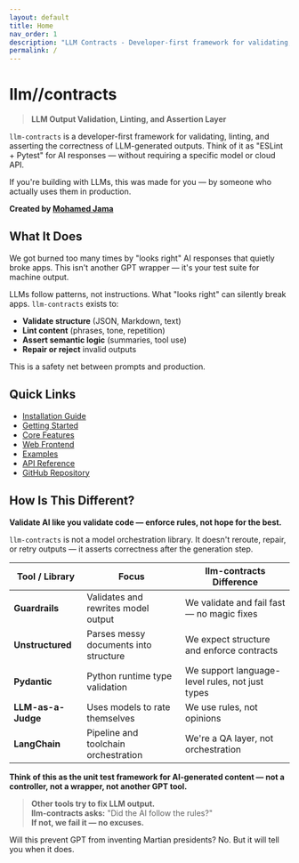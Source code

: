 ```yaml
---
layout: default
title: Home
nav_order: 1
description: "LLM Contracts - Developer-first framework for validating, linting, and asserting the correctness of LLM-generated outputs."
permalink: /
---
```


# llm//contracts

> **LLM Output Validation, Linting, and Assertion Layer**

`llm-contracts` is a developer-first framework for validating, linting, and asserting the correctness of LLM-generated outputs. Think of it as "ESLint + Pytest" for AI responses — without requiring a specific model or cloud API.

If you're building with LLMs, this was made for you — by someone who actually uses them in production.

**Created by [Mohamed Jama](https://www.linkedin.com/in/mohamedjama/)**

## What It Does

We got burned too many times by "looks right" AI responses that quietly broke apps. This isn't another GPT wrapper — it's your test suite for machine output.

LLMs follow patterns, not instructions. What "looks right" can silently break apps. `llm-contracts` exists to:

- **Validate structure** (JSON, Markdown, text)
- **Lint content** (phrases, tone, repetition)
- **Assert semantic logic** (summaries, tool use)
- **Repair or reject** invalid outputs

This is a safety net between prompts and production.

## Quick Links

- [Installation Guide](installation.html)
- [Getting Started](getting-started.html)
- [Core Features](features.html)
- [Web Frontend](frontend.html)
- [Examples](examples.html)
- [API Reference](api-reference.html)
- [GitHub Repository](https://github.com/Maxamed/llm-contract)

## How Is This Different?

**Validate AI like you validate code — enforce rules, not hope for the best.**

`llm-contracts` is not a model orchestration library. It doesn't reroute, repair, or retry outputs — it asserts correctness after the generation step.

| Tool / Library | Focus | llm-contracts Difference |
|---|---|---|
| **Guardrails** | Validates and rewrites model output | We validate and fail fast — no magic fixes |
| **Unstructured** | Parses messy documents into structure | We expect structure and enforce contracts |
| **Pydantic** | Python runtime type validation | We support language-level rules, not just types |
| **LLM-as-a-Judge** | Uses models to rate themselves | We use rules, not opinions |
| **LangChain** | Pipeline and toolchain orchestration | We're a QA layer, not orchestration |

**Think of this as the unit test framework for AI-generated content — not a controller, not a wrapper, not another GPT tool.**

> **Other tools try to fix LLM output.**  
> **llm-contracts asks:** "Did the AI follow the rules?"  
> **If not, we fail it — no excuses.**

Will this prevent GPT from inventing Martian presidents? No. But it will tell you when it does. 